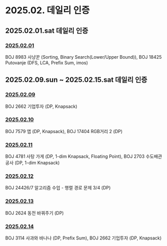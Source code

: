 # 2025.02. 데일리 인증

## 2025.02.01.sat 데일리 인증

### [2025.02.01](https://github.com/jwelyl/daily_certification/blob/main/2024/02/01/25_02_01_daily_certification.md)
BOJ 8983 사냥꾼 (Sorting, Binary Search(Lower/Upper Bound)), BOJ 18425 Putovanje (DFS, LCA, Prefix Sum, imos)

## 2025.02.09.sun ~ 2025.02.15.sat 데일리 인증

### [2025.02.09](https://github.com/jwelyl/daily_certification/blob/main/2024/02/09/25_02_09_daily_certification.md)
BOJ 2662 기업투자 (DP, Knapsack)

### [2025.02.10](https://github.com/jwelyl/daily_certification/blob/main/2024/02/10/25_02_10_daily_certification.md)
BOJ 7579 앱 (DP, Knapsack), BOJ 17404 RGB거리 2 (DP)

### [2025.02.11](https://github.com/jwelyl/daily_certification/blob/main/2024/02/11/25_02_11_daily_certification.md)
BOJ 4781 사탕 가게 (DP, 1-dim Knapsack, Floating Point), BOJ 2703 수도배관공사 (DP, 1-dim Knapsack)

### [2025.02.12](https://github.com/jwelyl/daily_certification/blob/main/2024/02/12/25_02_12_daily_certification.md)
BOJ 24426/7 알고리즘 수업 - 행렬 경로 문제 3/4 (DP)

### [2025.02.13](https://github.com/jwelyl/daily_certification/blob/main/2024/02/13/25_02_13_daily_certification.md)
BOJ 2624 동전 바꿔주기 (DP)

### [2025.02.14](https://github.com/jwelyl/daily_certification/blob/main/2024/02/14/25_02_14_daily_certification.md)
BOJ 3114 사과와 바나나 (DP, Prefix Sum), BOJ 2662 기업투자 (DP, Knapsack)